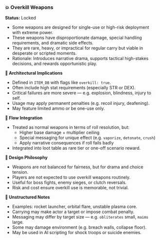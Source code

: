 ### 💥 Overkill Weapons

**Status:** Locked

* Some weapons are designed for single-use or high-risk deployment with extreme power.
* These weapons have disproportionate damage, special handling requirements, and dramatic side effects.
* They are rare, heavy, or impractical for regular carry but viable in desperate or scripted moments.
* Rationale: Introduces narrative drama, supports tactical high-stakes decisions, and rewards opportunistic play.

**📐 Architectural Implications**

* Defined in `ITEM_DB` with flags like `overkill: true`.
* Often include high stat requirements (especially STR or DEX).
* Critical failures are more severe — e.g. explosion, blindness, injury to self.
* Usage may apply permanent penalties (e.g. recoil injury, deafening).
* May feature limited ammo or be one-use only.

**🔄 Flow Integration**

* Treated as normal weapons in terms of roll resolution, but:
  - Higher base damage + multiplier ceiling
  - Special messaging for unique effect (e.g. `vaporize`, `detonate`, `crush`)
  - Apply narrative consequences if roll fails badly
* Integrated into loot table as rare tier or one-off scenario reward.

**🧠 Design Philosophy**

* Weapons are not balanced for fairness, but for drama and choice tension.
* Players are not expected to use overkill weapons routinely.
* Useful for boss fights, enemy sieges, or clutch reversals.
* Risk and cost ensure overkill use is memorable, not trivial.

**📝 Unstructured Notes**

* Examples: rocket launcher, orbital flare, unstable plasma core.
* Carrying may make actor a target or impose combat penalty.
* Messaging may differ by target size — e.g. `obliterates` small, `maims` large.
* Some may damage environment (e.g. breach walls, collapse floor).
* May be used in AI scripting for shock troops or suicide enemies.
